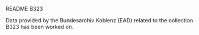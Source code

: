 README B323

Data provided by the Bundesarchiv Koblenz (EAD) related to the collection B323 has been worked on.